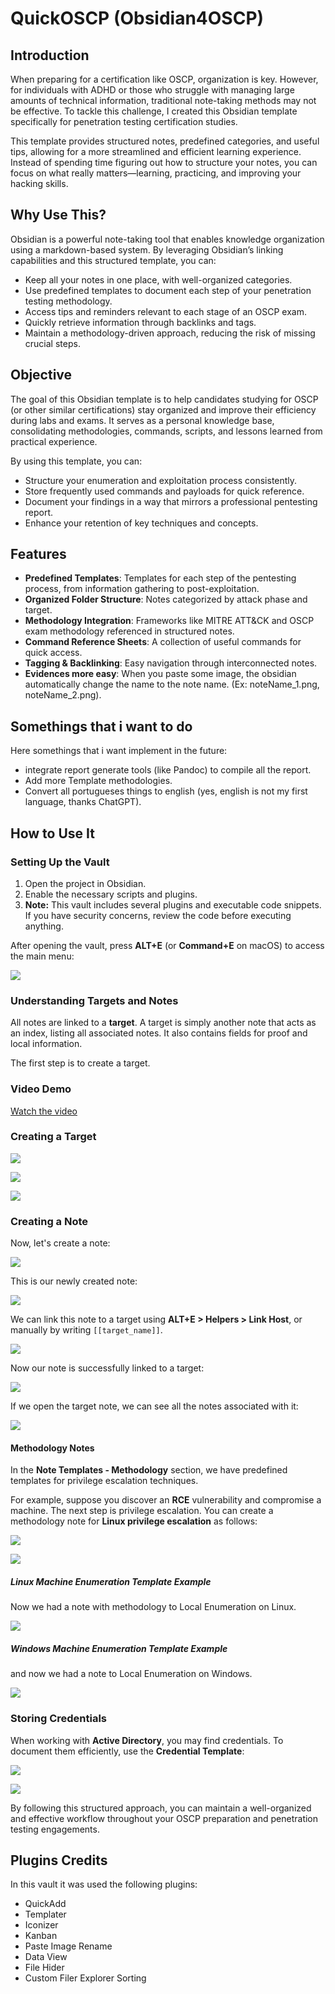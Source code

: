 # QuickOSCP (Obsidian4OSCP)

## Introduction

When preparing for a certification like OSCP, organization is key. However, for individuals with ADHD or those who struggle with managing large amounts of technical information, traditional note-taking methods may not be effective. To tackle this challenge, I created this Obsidian template specifically for penetration testing certification studies.

This template provides structured notes, predefined categories, and useful tips, allowing for a more streamlined and efficient learning experience. Instead of spending time figuring out how to structure your notes, you can focus on what really matters—learning, practicing, and improving your hacking skills.

## Why Use This?

Obsidian is a powerful note-taking tool that enables knowledge organization using a markdown-based system. By leveraging Obsidian’s linking capabilities and this structured template, you can:

- Keep all your notes in one place, with well-organized categories.
- Use predefined templates to document each step of your penetration testing methodology.
- Access tips and reminders relevant to each stage of an OSCP exam.
- Quickly retrieve information through backlinks and tags.
- Maintain a methodology-driven approach, reducing the risk of missing crucial steps.

## Objective

The goal of this Obsidian template is to help candidates studying for OSCP (or other similar certifications) stay organized and improve their efficiency during labs and exams. It serves as a personal knowledge base, consolidating methodologies, commands, scripts, and lessons learned from practical experience.

By using this template, you can:

- Structure your enumeration and exploitation process consistently.
- Store frequently used commands and payloads for quick reference.
- Document your findings in a way that mirrors a professional pentesting report.
- Enhance your retention of key techniques and concepts.

## Features

- **Predefined Templates**: Templates for each step of the pentesting process, from information gathering to post-exploitation.
- **Organized Folder Structure**: Notes categorized by attack phase and target.
- **Methodology Integration**: Frameworks like MITRE ATT&CK and OSCP exam methodology referenced in structured notes.
- **Command Reference Sheets**: A collection of useful commands for quick access.   
- **Tagging & Backlinking**: Easy navigation through interconnected notes.
- **Evidences more easy**: When you paste some image, the obsidian automatically change the name to the note name. (Ex: noteName_1.png, noteName_2.png).
## Somethings that i want to do 
Here somethings that i want implement in the future:
- integrate report generate tools (like Pandoc) to compile all the report.
- Add more Template methodologies.
- Convert all portugueses things to english (yes, english is not my first language, thanks ChatGPT).


## How to Use It

### Setting Up the Vault

1. Open the project in Obsidian.
2. Enable the necessary scripts and plugins.
3. **Note:** This vault includes several plugins and executable code snippets. If you have security concerns, review the code before executing anything.

After opening the vault, press **ALT+E** (or **Command+E** on macOS) to access the main menu:

![](readme/readme-1_1.png)

### Understanding Targets and Notes

All notes are linked to a **target**. A target is simply another note that acts as an index, listing all associated notes. It also contains fields for proof and local information.

The first step is to create a target.

### Video Demo
[Watch the video](https://vimeo.com/1055670514/0682619fd4)

### Creating a Target

![](readme/readme_1.png)

![](readme/readme_2.png)

![](readme/readme_3.png)

### Creating a Note

Now, let's create a note:

![](readme/readme_4.png)

This is our newly created note:

![](readme/readme_5.png)

We can link this note to a target using **ALT+E > Helpers > Link Host**, or manually by writing `[[target_name]]`.

![](readme/readme_6.png)

Now our note is successfully linked to a target:

![](readme/readme_7.png)

If we open the target note, we can see all the notes associated with it:

![](readme/readme_8.png)

#### Methodology Notes

In the **Note Templates - Methodology** section, we have predefined templates for privilege escalation techniques.

For example, suppose you discover an **RCE** vulnerability and compromise a machine. The next step is privilege escalation. You can create a methodology note for **Linux privilege escalation** as follows:

![](readme/readme_4.png)

![](readme/readme_9.png)

##### Linux Machine Enumeration Template Example

Now we had a note with methodology to Local Enumeration on Linux.

![](readme/readme_10.png)

##### Windows Machine Enumeration Template Example

and now we had a note to Local Enumeration on Windows.

![](readme/readme_11.png)

### Storing Credentials

When working with **Active Directory**, you may find credentials. To document them efficiently, use the **Credential Template**:

![](readme/readme_12.png)

![](readme/readme_13.png)

By following this structured approach, you can maintain a well-organized and effective workflow throughout your OSCP preparation and penetration testing engagements.


## Plugins Credits
In this vault it was used the following plugins:
- QuickAdd
- Templater
- Iconizer
- Kanban
- Paste Image Rename
- Data View
- File Hider
- Custom Filer Explorer Sorting
